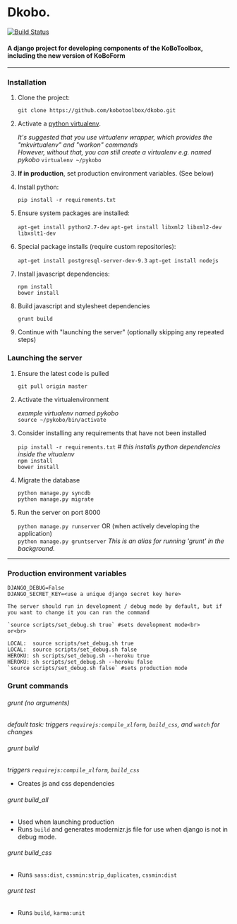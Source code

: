 # Dkobo.

[![Build Status](https://travis-ci.org/kobotoolbox/dkobo.svg)](https://travis-ci.org/kobotoolbox/dkobo)

#### A django project for developing components of the KoBoToolbox, including the new version of KoBoForm
------------------------------

### Installation

1. Clone the project:

    `git clone https://github.com/kobotoolbox/dkobo.git`

1. Activate a [python virtualenv](https://pypi.python.org/pypi/virtualenv).

    _It's suggested that you use virtualenv wrapper, which provides the "mkvirtualenv" and "workon" commands_<br>
    _However, without that, you can still create a virtualenv e.g. named pykobo_
    `virtualenv ~/pykobo` 

1. **If in production**, set production environment variables. (See below)

1. Install python:

    `pip install -r requirements.txt`

1. Ensure system packages are installed:

    `apt-get install python2.7-dev`
    `apt-get install libxml2 libxml2-dev libxslt1-dev`

1. Special package installs (require custom repositories):

    `apt-get install postgresql-server-dev-9.3`
    `apt-get install nodejs`

1. Install javascript dependencies:

    `npm install`<br>
    `bower install`

1. Build javascript and stylesheet dependencies

    `grunt build`

1. Continue with "launching the server" (optionally skipping any repeated steps)

### Launching the server

1. Ensure the latest code is pulled

    `git pull origin master`

1. Activate the virtualenvironment

    _example virtualenv named pykobo_<br>
    `source ~/pykobo/bin/activate`

1. Consider installing any requirements that have not been installed

    `pip install -r requirements.txt` _# this installs python dependencies inside the vitualenv_<br>
    `npm install`<br>
    `bower install`

1. Migrate the database

    `python manage.py syncdb`<br>
    `python manage.py migrate`

1. Run the server on port 8000

    `python manage.py runserver` OR (when actively developing the application) <br>
    `python manage.py gruntserver` _This is an alias for running 'grunt' in the background._

------------

### Production environment variables

    DJANGO_DEBUG=False
    DJANGO_SECRET_KEY=<use a unique django secret key here>
    
    The server should run in development / debug mode by default, but if you want to change it you can run the command

    `source scripts/set_debug.sh true` #sets development mode<br>
    or<br>
    
    LOCAL:  source scripts/set_debug.sh true
    LOCAL:  source scripts/set_debug.sh false
    HEROKU: sh scripts/set_debug.sh --heroku true
    HEROKU: sh scripts/set_debug.sh --heroku false
    `source scripts/set_debug.sh false` #sets production mode

### Grunt commands

###### grunt (no arguments)
  _default task: triggers `requirejs:compile_xlform`, `build_css`, and `watch` for changes_

###### grunt build
  _triggers `requirejs:compile_xlform`, `build_css`_
  * Creates js and css dependencies

###### grunt build_all
  * Used when launching production
  * Runs `build` and generates modernizr.js file for use when django is not in debug mode.

###### grunt build_css
  * Runs `sass:dist`, `cssmin:strip_duplicates`, `cssmin:dist`

###### grunt test
  * Runs `build`, `karma:unit`
